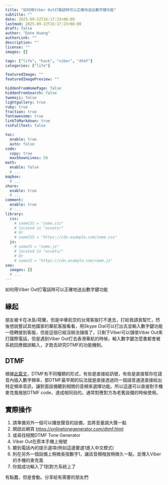 ```yaml
---
title: "如何用Viber Out打電話時可以正確地送出數字鍵功能"
subtitle: ""
date: 2025-09-22T16:17:23+08:00
lastmod: 2025-09-22T16:17:23+08:00
draft: false
author: "Date Huang"
authorLink: ""
description: ""
license: ""
images: []

tags: ["life", "hack", "viber", "dtmf"]
categories: ["life"]

featuredImage: ""
featuredImagePreview: ""

hiddenFromHomePage: false
hiddenFromSearch: false
twemoji: false
lightgallery: true
ruby: true
fraction: true
fontawesome: true
linkToMarkdown: true
rssFullText: false

toc:
  enable: true
  auto: false
code:
  copy: true
  maxShownLines: 50
math:
  enable: false
  # ...
mapbox:
  # ...
share:
  enable: true
  # ...
comment:
  enable: true
  # ...
library:
  css:
    # someCSS = "some.css"
    # located in "assets/"
    # Or
    # someCSS = "https://cdn.example.com/some.css"
  js:
    # someJS = "some.js"
    # located in "assets/"
    # Or
    # someJS = "https://cdn.example.com/some.js"
seo:
  images: []
  # ...
---
```


如何用Viber Out打電話時可以正確地送出數字鍵功能

<!--more-->

## 緣起

朋友被卡在冰島/荷蘭，但是中華航空的台灣客服打不進去，打給我請我幫忙，然後想說嘗試其他國家的華航客服看看，用Skype Dial可以打出去並輸入數字鍵功能一陸轉接到客服，但是這個已經沒辦法儲值了，只剩下Viber可以儲值Viber Out來打國際電話，但是遇到Viber Out打去香港華航的時候，輸入數字鍵怎麼書都會被系統回應錯誤輸入，才跑去研究DTMF的功能機制。

## DTMF

根據[此篇文](https://www.voipmechanic.com/dtmf-issues.htm)，DTMF有不同種類的形式，有些是直接給訊號，有些是直接幫你在語音內插入數字頻率，那DTMF最早期的玩法就是直接透過同一個語音通道直接給出特定頻率音訊，讓對面設備聽到相關的音頻來選擇功能。所以這邊可以直接對手機麥克風撥放DTMF code，達成相同目的。通常對應對方為老舊設備的時候使用。

## 實際操作

1. 請準備另外一個可以播放聲音的設備，並將音量調大聲一點
2. 開啟此網頁 https://onlinetonegenerator.com/dtmf.html
3. 或尋找相關DTMF Tone Generator
4. Viber Out在原本手機上撥號
5. 聽到電話內的提示選項(例如這邊要選1進入中文模式)
6. 則在另外一個設備上稍微長按數字1，讓該音頻撥放稍微久一點，並傳入Viber的手機的麥克風
7. 你就成功輸入了1到對方系統上了

有點蠢，但是會動。分享給有需要的朋友們
